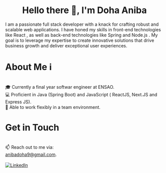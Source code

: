 <h1 align="center">Hello there 👋, I'm Doha Aniba </h1>

I am a passionate full stack developer with a knack for crafting robust and scalable web applications. I have honed my skills in front-end technologies like React , as well as back-end technologies like Spring and Node.js . My goal is to leverage my expertise to create innovative solutions that drive business growth and deliver exceptional user experiences.
 


 # About Me ℹ️
<br>    🎓 Currently a final year softwar engineer at ENSAO.<br>    💻 Proficient in Java (Spring Boot) and JavaScript ( ReactJS, Next.JS and Express JS).<br>    🌱 Able to work flexibly in a team environment.<br> 


 # Get in Touch 
<br>  📫 Reach out to me via:<br>
anibadoha9@gmail.com.<br>
<br>
[![LinkedIn](https://img.shields.io/badge/LinkedIn-%230077B5.svg?logo=linkedin&logoColor=white)](https://linkedin.com/in/https://linkedin.com/in/https://www.linkedin.com/in/doha-aniba-ba0336210/) 










